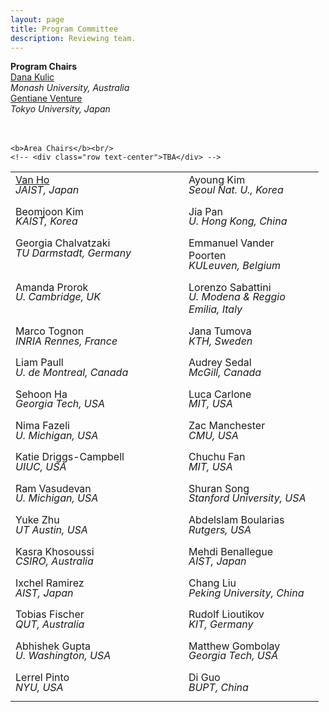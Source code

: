 ```yaml
---
layout: page
title: Program Committee
description: Reviewing team.
---
```


 <div id="area-chairs" class="row text-center">
<b>Program Chairs</b><br>
    <a  href="https://www.monash.edu/engineering/danakulic">Dana Kulic</a><br>
    <i>Monash University, Australia</i><br>
    <a  href="http://www.gvlab.jp/">Gentiane Venture</a><br>
    <i>Tokyo University, Japan</i><br>
    <br>
    <br>

    <b>Area Chairs</b><br/>
    <!-- <div class="row text-center">TBA</div> -->
<table style="margin-left:auto;margin-right:auto;">
<tr>
<td style="width:200px;vertical-align:top;">
    <a style="display: block;" href="https://www.jaist.ac.jp/ms/labs/vanho/index-e.html">Van Ho</a>
    <i style="display: block; margin-top: -0.5ex; margin-bottom: 1ex;">JAIST, Japan</i>
</td>
<td style="width:45px;"></td>
<td style="width:200px;vertical-align:top;">
    <a style="display: block;" >Ayoung Kim</a>
    <i style="display: block; margin-top: -0.5ex; margin-bottom: 1ex;">Seoul Nat. U., Korea</i>
</td>
</tr>
<tr>
<td style="width:200px;vertical-align:top;">
    <a style="display: block;" >Beomjoon Kim</a>
    <i style="display: block; margin-top: -0.5ex; margin-bottom: 1ex;">KAIST, Korea</i>
</td>
<td style="width:45px;"></td>
<td style="width:200px;vertical-align:top;">
    <a style="display: block;" >Jia Pan</a>
    <i style="display: block; margin-top: -0.5ex; margin-bottom: 1ex;">U. Hong Kong, China</i>
</td>
</tr>
<tr>
<td style="width:200px;vertical-align:top;">
    <a style="display: block;" >Georgia Chalvatzaki</a>
    <i style="display: block; margin-top: -0.5ex; margin-bottom: 1ex;">TU Darmstadt, Germany</i>
</td>
<td style="width:45px;"></td>
<td style="width:200px;vertical-align:top;">
    <a style="display: block;" >Emmanuel Vander Poorten</a>
    <i style="display: block; margin-top: -0.5ex; margin-bottom: 1ex;">KULeuven, Belgium</i>
</td>
</tr>
<tr>
<td style="width:200px;vertical-align:top;">
    <a style="display: block;" >Amanda Prorok</a>
    <i style="display: block; margin-top: -0.5ex; margin-bottom: 1ex;">U. Cambridge, UK</i>
</td>
<td style="width:45px;"></td>
<td style="width:200px;vertical-align:top;">
    <a style="display: block;" >Lorenzo Sabattini</a>
    <i style="display: block; margin-top: -0.5ex; margin-bottom: 1ex;">U. Modena & Reggio Emilia, Italy</i>
</td>
</tr>
<tr>
<td style="width:200px;vertical-align:top;">
    <a style="display: block;" >Marco Tognon</a>
    <i style="display: block; margin-top: -0.5ex; margin-bottom: 1ex;">INRIA Rennes, France</i>
</td>
<td style="width:45px;"></td>
<td style="width:200px;vertical-align:top;">
    <a style="display: block;" >Jana Tumova</a>
    <i style="display: block; margin-top: -0.5ex; margin-bottom: 1ex;">KTH, Sweden</i>
</td>
</tr>
<tr>
<td style="width:200px;vertical-align:top;">
    <a style="display: block;" >Liam Paull</a>
    <i style="display: block; margin-top: -0.5ex; margin-bottom: 1ex;">U. de Montreal, Canada</i>
</td>
<td style="width:45px;"></td>
<td style="width:200px;vertical-align:top;">
    <a style="display: block;" >Audrey Sedal</a>
    <i style="display: block; margin-top: -0.5ex; margin-bottom: 1ex;">McGill, Canada</i>
</td>
</tr>
<tr>
<td style="width:200px;vertical-align:top;">
    <a style="display: block;" >Sehoon Ha</a>
    <i style="display: block; margin-top: -0.5ex; margin-bottom: 1ex;">Georgia Tech, USA</i>
</td>
<td style="width:45px;"></td>
<td style="width:200px;vertical-align:top;">
    <a style="display: block;" >Luca Carlone</a>
    <i style="display: block; margin-top: -0.5ex; margin-bottom: 1ex;">MIT, USA</i>
</td>
</tr>
<tr>
<td style="width:200px;vertical-align:top;">
    <a style="display: block;" >Nima Fazeli</a>
    <i style="display: block; margin-top: -0.5ex; margin-bottom: 1ex;">U. Michigan, USA</i>
</td>
<td style="width:45px;"></td>
<td style="width:200px;vertical-align:top;">
    <a style="display: block;" >Zac Manchester</a>
    <i style="display: block; margin-top: -0.5ex; margin-bottom: 1ex;">CMU, USA</i>
</td>
</tr>


<tr>
<td style="width:200px;vertical-align:top;">
    <a style="display: block;" >Katie Driggs-Campbell</a>
    <i style="display: block; margin-top: -0.5ex; margin-bottom: 1ex;">UIUC, USA</i>
</td>
<td style="width:45px;"></td>
<td style="width:200px;vertical-align:top;">
    <a style="display: block;" >Chuchu Fan</a>
    <i style="display: block; margin-top: -0.5ex; margin-bottom: 1ex;">MIT, USA</i>
</td>
</tr>
<tr>
<td style="width:200px;vertical-align:top;">
    <a style="display: block;" >Ram Vasudevan</a>
    <i style="display: block; margin-top: -0.5ex; margin-bottom: 1ex;">U. Michigan, USA</i>
</td>
<td style="width:45px;"></td>
<td style="width:200px;vertical-align:top;">
    <a style="display: block;" >Shuran Song</a>
    <i style="display: block; margin-top: -0.5ex; margin-bottom: 1ex;">Stanford University, USA</i>
</td>
</tr>
<tr>
<td style="width:200px;vertical-align:top;">
    <a style="display: block;" >Yuke Zhu</a>
    <i style="display: block; margin-top: -0.5ex; margin-bottom: 1ex;">UT Austin, USA</i>
</td>
<td style="width:45px;"></td>
<td style="width:200px;vertical-align:top;">
    <a style="display: block;" >Abdelslam Boularias</a>
    <i style="display: block; margin-top: -0.5ex; margin-bottom: 1ex;">Rutgers, USA</i>
</td>
</tr>
<tr>
<td style="width:200px;vertical-align:top;">
    <a style="display: block;" >Kasra Khosoussi</a>
    <i style="display: block; margin-top: -0.5ex; margin-bottom: 1ex;">CSIRO, Australia</i>
</td>
<td style="width:45px;"></td>
<td style="width:200px;vertical-align:top;">
    <a style="display: block;" >Mehdi Benallegue</a>
    <i style="display: block; margin-top: -0.5ex; margin-bottom: 1ex;">AIST, Japan</i>
</td>
</tr>
<tr>
<tr>
<td style="width:200px;vertical-align:top;">
    <a style="display: block;" >Ixchel Ramirez</a>
    <i style="display: block; margin-top: -0.5ex; margin-bottom: 1ex;">AIST, Japan</i>
</td>
<td style="width:45px;"></td>
<td style="width:200px;vertical-align:top;">
    <a style="display: block;" >Chang Liu</a>
    <i style="display: block; margin-top: -0.5ex; margin-bottom: 1ex;">Peking University, China</i>
</td>
</tr>
<tr>
<td style="width:200px;vertical-align:top;">
    <a style="display: block;" >Tobias Fischer</a>
    <i style="display: block; margin-top: -0.5ex; margin-bottom: 1ex;">QUT, Australia</i>
</td>
<td style="width:45px;"></td>
<td style="width:200px;vertical-align:top;">
    <a style="display: block;" >Rudolf Lioutikov</a>
    <i style="display: block; margin-top: -0.5ex; margin-bottom: 1ex;">KIT, Germany</i>
</td>
</tr>
<tr>
<td style="width:200px;vertical-align:top;">
    <a style="display: block;" >Abhishek Gupta</a>
    <i style="display: block; margin-top: -0.5ex; margin-bottom: 1ex;">U. Washington, USA</i>
</td>
<td style="width:45px;"></td>
<td style="width:200px;vertical-align:top;">
    <a style="display: block;" >Matthew Gombolay</a>
    <i style="display: block; margin-top: -0.5ex; margin-bottom: 1ex;">Georgia Tech, USA</i>
</td>
</tr>
<tr>
<td style="width:200px;vertical-align:top;">
    <a style="display: block;" >Lerrel Pinto</a>
    <i style="display: block; margin-top: -0.5ex; margin-bottom: 1ex;">NYU, USA</i>
</td>
<td style="width:45px;"></td>
<td style="width:200px;vertical-align:top;">
    <a style="display: block;" >Di Guo</a>
    <i style="display: block; margin-top: -0.5ex; margin-bottom: 1ex;">BUPT, China</i>
</td>
</tr>

